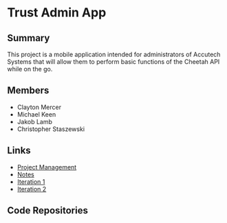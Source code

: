 # Trust Admin App

## Summary
This project is a mobile application intended for administrators of Accutech Systems that will allow them to perform basic functions of the Cheetah API while on the go.

## Members
- Clayton Mercer
- Michael Keen
- Jakob Lamb
- Christopher Staszewski

## Links
- [Project Management](https://github.com/mkeen31/trust-admin-app/projects/1)
- [Notes](https://docs.google.com/document/d/1241ho4WIxOGItz6fF2dxd29mmKQoeIE7POQDfONjSqU/edit?usp=sharing)
- [Iteration 1](https://bitbucket.org/accutechdev/bsu.tap/src/v1.0.0/)
- [Iteration 2](https://bitbucket.org/accutechdev/bsu.tap/src/v2.0.0/)
## Code Repositories
